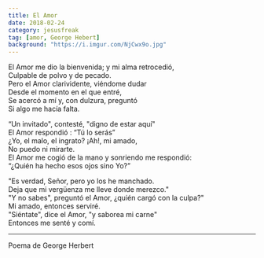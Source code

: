 ```yaml
---
title: El Amor
date: 2018-02-24
category: jesusfreak
tag: [amor, George Hebert]
background: "https://i.imgur.com/NjCwx9o.jpg"
---
```


El Amor me dio la bienvenida; y mi alma retrocedió,<br/>
Culpable de polvo y de pecado.<br/>
Pero el Amor clarividente, viéndome dudar<br/>
Desde el momento en el que entré,<br/>
Se acercó a mí y, con dulzura, preguntó<br/>
Si algo me hacía falta.

“Un invitado", contesté, "digno de estar aquí"<br/>
El Amor respondió : “Tú lo serás”<br/>
¿Yo, el malo, el ingrato? ¡Ah!, mi amado,<br/>
No puedo ni mirarte.<br/>
El Amor me cogió de la mano y sonriendo me respondió:<br/>
“¿Quién ha hecho esos ojos sino Yo?”

"Es verdad, Señor, pero yo los he manchado.<br/>
Deja que mi vergüenza me lleve donde merezco."<br/>
"Y no sabes", preguntó el Amor, ¿quién cargó con la culpa?"<br/>
Mi amado, entonces serviré.<br/>
"Siéntate", dice el Amor, "y saborea mi carne"<br/>
Entonces me senté y comí.

---

Poema de George Herbert
